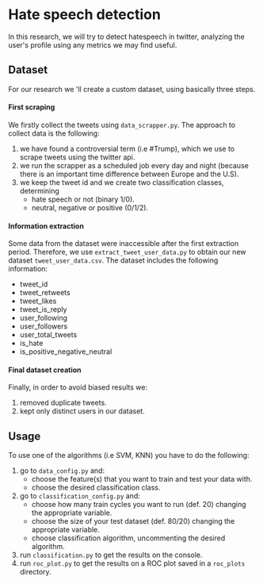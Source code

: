 # Hate speech detection
In this research, we will try to detect hatespeech in twitter, analyzing the user's profile using any metrics we may find useful. 

## Dataset
For our research we 'll create a custom dataset, using basically three steps.

#### First scraping
We firstly collect the tweets using `data_scrapper.py`. The approach to collect
data is the following:
1. we have found a controversial term (i.e #Trump), which we use to scrape tweets using the twitter api.
2. we run the scrapper as a scheduled job every day and night (because there is an important time difference
between Europe and the U.S).
3. we keep the tweet id and we create two classification classes, determining
    * hate speech or not (binary 1/0).
    * neutral, negative or positive (0/1/2).

#### Information extraction
Some data from the dataset were inaccessible after the first extraction period. Therefore, we use 
`extract_tweet_user_data.py` to obtain our new dataset `tweet_user_data.csv`. 
The dataset includes the following information:
* tweet_id
* tweet_retweets
* tweet_likes
* tweet_is_reply
* user_following
* user_followers
* user_total_tweets
* is_hate
* is_positive_negative_neutral

#### Final dataset creation
Finally, in order to avoid biased results we: 
1. removed duplicate tweets. 
2. kept only distinct users in our dataset. 

## Usage
To use one of the algorithms (i.e SVM, KNN) you have to do the following:
1. go to `data_config.py` and:
    * choose the feature(s) that you want to train and test your data with.
    * choose the desired classification class.
2. go to `classification_config.py` and:
    * choose how many train cycles you want to run (def. 20) changing the appropriate variable.
    * choose the size of your test dataset (def. 80/20) changing the appropriate variable.
    * choose classification algorithm, uncommenting the desired algorithm.
3. run `classification.py` to get the results on the console.
4. run `roc_plot.py` to get the results on a ROC plot saved in a `roc_plots` directory.